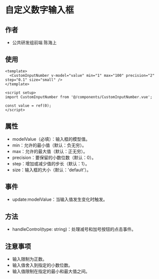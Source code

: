 # 自定义数字输入框

## 作者

- 公共研发组前端 陈海上

## 使用

```vue
<template>
  <CustomInputNumber v-model="value" min="1" max="100" precision="2" step="0.1" size="small" />
</template>

<script setup>
import CustomInputNumber from '@/components/CustomInputNumber.vue';

const value = ref(0);
</script>
```

## 属性

- modelValue（必填）：输入框的模型值。
- min：允许的最小值（默认：负无穷）。
- max：允许的最大值（默认：正无穷）。
- precision：要保留的小数位数（默认：0）。
- step：增加或减少值的步长（默认：1）。
- size：输入框的大小（默认：'default'）。

## 事件

- update:modelValue：当输入值发生变化时触发。

## 方法

- handleControl(type: string)：处理减号和加号按钮的点击事件。

## 注意事项

- 输入限制为正数。
- 输入值舍入到指定的小数位数。
- 输入值限制在指定的最小和最大值之间。
